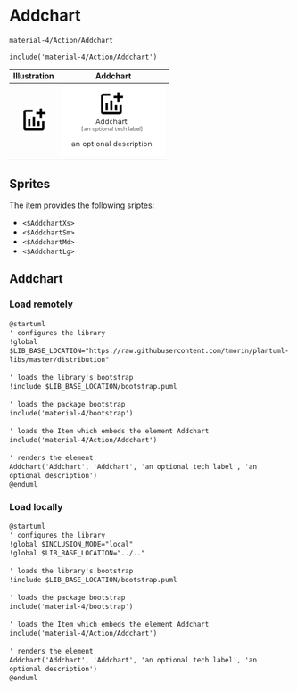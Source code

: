 # Addchart


```text
material-4/Action/Addchart
```

```text
include('material-4/Action/Addchart')
```



| Illustration | Addchart |
| :---: | :---: |
| ![illustration for Illustration](../../material-4/Action/Addchart.png) | ![illustration for Addchart](../../material-4/Action/Addchart.Local.png) |



## Sprites
The item provides the following sriptes:

- `<$AddchartXs>`
- `<$AddchartSm>`
- `<$AddchartMd>`
- `<$AddchartLg>`





## Addchart

### Load remotely
```plantuml
@startuml
' configures the library
!global $LIB_BASE_LOCATION="https://raw.githubusercontent.com/tmorin/plantuml-libs/master/distribution"

' loads the library's bootstrap
!include $LIB_BASE_LOCATION/bootstrap.puml

' loads the package bootstrap
include('material-4/bootstrap')

' loads the Item which embeds the element Addchart
include('material-4/Action/Addchart')

' renders the element
Addchart('Addchart', 'Addchart', 'an optional tech label', 'an optional description')
@enduml
```

### Load locally
```plantuml
@startuml
' configures the library
!global $INCLUSION_MODE="local"
!global $LIB_BASE_LOCATION="../.."

' loads the library's bootstrap
!include $LIB_BASE_LOCATION/bootstrap.puml

' loads the package bootstrap
include('material-4/bootstrap')

' loads the Item which embeds the element Addchart
include('material-4/Action/Addchart')

' renders the element
Addchart('Addchart', 'Addchart', 'an optional tech label', 'an optional description')
@enduml
```

